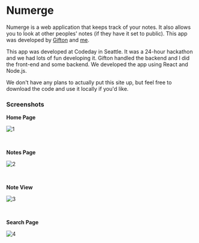 # Numerge

Numerge is a web application that keeps track of your notes. It also allows you to look at other peoples' notes (if they have it set to public). This app was developed by [Gifton](http://gifton.io) and [me](http://kash.cm).

This app was developed at Codeday in Seattle. It was a 24-hour hackathon and we had lots of fun developing it. Gifton handled the backend and I did the front-end and some backend. We developed the app using React and Node.js.

We don't have any plans to actually put this site up, but feel free to download the code and use it locally if you'd like.

### Screenshots

**Home Page**

![1](http://i.imgur.com/Sb4ouHf.png)

<br>

**Notes Page**

![2](http://i.imgur.com/mf2d7KR.png)

<br>

**Note View**

![3](http://i.imgur.com/QRtUnSa.png)

<br>

**Search Page**

![4](http://i.imgur.com/HXTYsRl.png)
